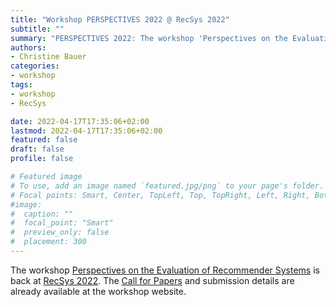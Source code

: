 ```yaml
---
title: "Workshop PERSPECTIVES 2022 @ RecSys 2022"
subtitle: ""
summary: "PERSPECTIVES 2022: The workshop 'Perspectives on the Evaluation of Recommender Systems' is back at RecSys 2022."
authors: 
- Christine Bauer 
categories:
- workshop
tags:
- workshop 
- RecSys

date: 2022-04-17T17:35:06+02:00
lastmod: 2022-04-17T17:35:06+02:00
featured: false
draft: false
profile: false

# Featured image
# To use, add an image named `featured.jpg/png` to your page's folder.
# Focal points: Smart, Center, TopLeft, Top, TopRight, Left, Right, BottomLeft, Bottom, BottomRight.
#image:
#  caption: ""
#  focal_point: "Smart"
#  preview_only: false
#  placement: 300
---
```


The workshop [Perspectives on the Evaluation of Recommender Systems](https://perspectives-ws.github.io/2022/) is back at [RecSys 2022](https://recsys.acm.org/recsys22/). The [Call for Papers](https://perspectives-ws.github.io/2022/#cfp) and submission details are already available at the workshop website.